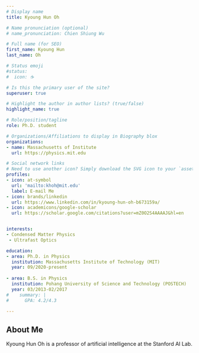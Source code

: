 ```yaml
---
# Display name
title: Kyoung Hun Oh

# Name pronunciation (optional)
# name_pronunciation: Chien Shiung Wu

# Full name (for SEO)
first_name: Kyoung Hun
last_name: Oh

# Status emoji
#status:
#  icon: ☕️

# Is this the primary user of the site?
superuser: true

# Highlight the author in author lists? (true/false)
highlight_name: true

# Role/position/tagline
role: Ph.D. student

# Organizations/Affiliations to display in Biography blox
organizations:
- name: Massachusetts of Institute
  url: https://physics.mit.edu

# Social network links
# Need to use another icon? Simply download the SVG icon to your `assets/media/icons/` folder.
profiles:
- icon: at-symbol
  url: 'mailto:khoh@mit.edu'
  label: E-mail Me
- icon: brands/linkedin
  url: https://www.linkedin.com/in/kyoung-hun-oh-b673159a/
- icon: academicons/google-scholar
  url: https://scholar.google.com/citations?user=mZ0O2S4AAAAJ&hl=en


interests:
- Condensed Matter Physics
 - Ultrafast Optics

education:
- area: Ph.D. in Physics
  institution: Massachusetts Institute of Technology (MIT)
  year: 09/2020-present
   
- area: B.S. in Physics
  institution: Pohang University of Science and Technology (POSTECH)
  year: 03/2013-02/2017
#    summary: |
#      GPA: 4.2/4.3

---
```


## About Me

Kyoung Hun Oh is a professor of artificial intelligence at the Stanford AI Lab.
